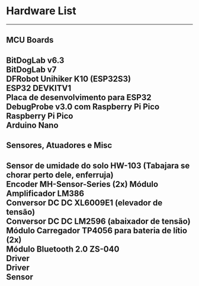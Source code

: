 # Hardware List
---
## MCU Boards  

BitDogLab v6.3  
BitDogLab v7  
DFRobot Unihiker K10 (ESP32S3)  
ESP32 DEVKITV1  
Placa de desenvolvimento para ESP32  
DebugProbe v3.0 com Raspberry Pi Pico  
Raspberry Pi Pico  
Arduino Nano  
---
## Sensores, Atuadores e Misc

Sensor de umidade do solo HW-103 (Tabajara se chorar perto dele, enferruja)  
Encoder MH-Sensor-Series (2x)
Módulo Amplificador LM386  
Conversor DC DC XL6009E1 (elevador de tensão)  
Conversor DC DC LM2596 (abaixador de tensão)  
Módulo Carregador TP4056 para bateria de lítio (2x)  
Módulo Bluetooth 2.0 ZS-040  
Driver  
Driver  
Sensor  
---






